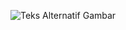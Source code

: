 ![Teks Alternatif Gambar](https://i.pinimg.com/originals/15/e7/e3/15e7e300166c962d3b8a22f60b5cac9e.gif)
